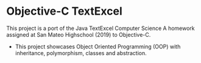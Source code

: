 #  Objective-C TextExcel
This project is a port of the Java TextExcel Computer Science A homework assigned at San Mateo Highschool (2019) to Objective-C.
- This project showcases Object Oriented Programming (OOP) with inheritance, polymorphism, classes and abstraction. 
